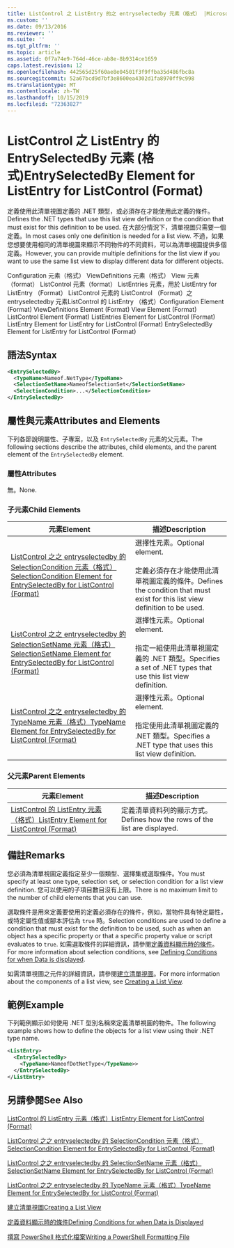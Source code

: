 ```yaml
---
title: ListControl 之 ListEntry 的之 entryselectedby 元素（格式） |Microsoft Docs
ms.custom: ''
ms.date: 09/13/2016
ms.reviewer: ''
ms.suite: ''
ms.tgt_pltfrm: ''
ms.topic: article
ms.assetid: 0f7a74e9-764d-46ce-ab8e-8b9314ce1659
caps.latest.revision: 12
ms.openlocfilehash: 442565d25f60ae8e04501f3f9ffba35d486fbc8a
ms.sourcegitcommit: 52a67bcd9d7bf3e8600ea4302d1fa8970ff9c998
ms.translationtype: MT
ms.contentlocale: zh-TW
ms.lasthandoff: 10/15/2019
ms.locfileid: "72363827"
---
```

# <a name="entryselectedby-element-for-listentry-for-listcontrol-format"></a><span data-ttu-id="c6e62-102">ListControl 之 ListEntry 的 EntrySelectedBy 元素 (格式)</span><span class="sxs-lookup"><span data-stu-id="c6e62-102">EntrySelectedBy Element for ListEntry for ListControl (Format)</span></span>

<span data-ttu-id="c6e62-103">定義使用此清單視圖定義的 .NET 類型，或必須存在才能使用此定義的條件。</span><span class="sxs-lookup"><span data-stu-id="c6e62-103">Defines the .NET types that use this list view definition or the condition that must exist for this definition to be used.</span></span> <span data-ttu-id="c6e62-104">在大部分情況下，清單視圖只需要一個定義。</span><span class="sxs-lookup"><span data-stu-id="c6e62-104">In most cases only one definition is needed for a list view.</span></span> <span data-ttu-id="c6e62-105">不過，如果您想要使用相同的清單視圖來顯示不同物件的不同資料，可以為清單視圖提供多個定義。</span><span class="sxs-lookup"><span data-stu-id="c6e62-105">However, you can provide multiple definitions for the list view if you want to use the same list view to display different data for different objects.</span></span>

<span data-ttu-id="c6e62-106">Configuration 元素（格式） ViewDefinitions 元素（格式） View 元素（format） ListControl 元素（format） ListEntries 元素，用於 ListEntry for ListEntry （Format） ListControl 元素的 ListControl （Format）之 entryselectedby 元素ListControl 的 ListEntry （格式）</span><span class="sxs-lookup"><span data-stu-id="c6e62-106">Configuration Element (Format) ViewDefinitions Element (Format) View Element (Format) ListControl Element (Format) ListEntries Element for ListControl (Format) ListEntry Element for ListEntry for ListControl (Format) EntrySelectedBy Element for ListEntry for ListControl (Format)</span></span>

## <a name="syntax"></a><span data-ttu-id="c6e62-107">語法</span><span class="sxs-lookup"><span data-stu-id="c6e62-107">Syntax</span></span>

```xml
<EntrySelectedBy>
  <TypeName>Nameof.NetType</TypeName>
  <SelectionSetName>NameofSelectionSet</SelectionSetName>
  <SelectionCondition>...</SelectionCondition>
</EntrySelectedBy>
```

## <a name="attributes-and-elements"></a><span data-ttu-id="c6e62-108">屬性與元素</span><span class="sxs-lookup"><span data-stu-id="c6e62-108">Attributes and Elements</span></span>

<span data-ttu-id="c6e62-109">下列各節說明屬性、子專案，以及 `EntrySelectedBy` 元素的父元素。</span><span class="sxs-lookup"><span data-stu-id="c6e62-109">The following sections describe the attributes, child elements, and the parent element of the `EntrySelectedBy` element.</span></span>

### <a name="attributes"></a><span data-ttu-id="c6e62-110">屬性</span><span class="sxs-lookup"><span data-stu-id="c6e62-110">Attributes</span></span>

<span data-ttu-id="c6e62-111">無。</span><span class="sxs-lookup"><span data-stu-id="c6e62-111">None.</span></span>

### <a name="child-elements"></a><span data-ttu-id="c6e62-112">子元素</span><span class="sxs-lookup"><span data-stu-id="c6e62-112">Child Elements</span></span>

|<span data-ttu-id="c6e62-113">元素</span><span class="sxs-lookup"><span data-stu-id="c6e62-113">Element</span></span>|<span data-ttu-id="c6e62-114">描述</span><span class="sxs-lookup"><span data-stu-id="c6e62-114">Description</span></span>|
|-------------|-----------------|
|[<span data-ttu-id="c6e62-115">ListControl 之之 entryselectedby 的 SelectionCondition 元素（格式）</span><span class="sxs-lookup"><span data-stu-id="c6e62-115">SelectionCondition Element for EntrySelectedBy for ListControl  (Format)</span></span>](./selectioncondition-element-for-entryselectedby-for-listcontrol-format.md)|<span data-ttu-id="c6e62-116">選擇性元素。</span><span class="sxs-lookup"><span data-stu-id="c6e62-116">Optional element.</span></span><br /><br /> <span data-ttu-id="c6e62-117">定義必須存在才能使用此清單視圖定義的條件。</span><span class="sxs-lookup"><span data-stu-id="c6e62-117">Defines the condition that must exist for this list view definition to be used.</span></span>|
|[<span data-ttu-id="c6e62-118">ListControl 之之 entryselectedby 的 SelectionSetName 元素（格式）</span><span class="sxs-lookup"><span data-stu-id="c6e62-118">SelectionSetName Element for EntrySelectedBy for ListControl (Format)</span></span>](./selectionsetname-element-for-entryselectedby-for-listcontrol-format.md)|<span data-ttu-id="c6e62-119">選擇性元素。</span><span class="sxs-lookup"><span data-stu-id="c6e62-119">Optional element.</span></span><br /><br /> <span data-ttu-id="c6e62-120">指定一組使用此清單視圖定義的 .NET 類型。</span><span class="sxs-lookup"><span data-stu-id="c6e62-120">Specifies a set of .NET types that use this list view definition.</span></span>|
|[<span data-ttu-id="c6e62-121">ListControl 之之 entryselectedby 的 TypeName 元素（格式）</span><span class="sxs-lookup"><span data-stu-id="c6e62-121">TypeName Element for EntrySelectedBy for ListControl (Format)</span></span>](./typename-element-for-entryselectedby-for-listcontrol-format.md)|<span data-ttu-id="c6e62-122">選擇性元素。</span><span class="sxs-lookup"><span data-stu-id="c6e62-122">Optional element.</span></span><br /><br /> <span data-ttu-id="c6e62-123">指定使用此清單視圖定義的 .NET 類型。</span><span class="sxs-lookup"><span data-stu-id="c6e62-123">Specifies a .NET type that uses this list view definition.</span></span>|

### <a name="parent-elements"></a><span data-ttu-id="c6e62-124">父元素</span><span class="sxs-lookup"><span data-stu-id="c6e62-124">Parent Elements</span></span>

|<span data-ttu-id="c6e62-125">元素</span><span class="sxs-lookup"><span data-stu-id="c6e62-125">Element</span></span>|<span data-ttu-id="c6e62-126">描述</span><span class="sxs-lookup"><span data-stu-id="c6e62-126">Description</span></span>|
|-------------|-----------------|
|[<span data-ttu-id="c6e62-127">ListControl 的 ListEntry 元素（格式）</span><span class="sxs-lookup"><span data-stu-id="c6e62-127">ListEntry Element for ListControl (Format)</span></span>](./listentry-element-for-listcontrol-format.md)|<span data-ttu-id="c6e62-128">定義清單資料列的顯示方式。</span><span class="sxs-lookup"><span data-stu-id="c6e62-128">Defines how the rows of the list are displayed.</span></span>|

## <a name="remarks"></a><span data-ttu-id="c6e62-129">備註</span><span class="sxs-lookup"><span data-stu-id="c6e62-129">Remarks</span></span>

<span data-ttu-id="c6e62-130">您必須為清單視圖定義指定至少一個類型、選擇集或選取條件。</span><span class="sxs-lookup"><span data-stu-id="c6e62-130">You must specify at least one type, selection set, or selection condition for a list view definition.</span></span> <span data-ttu-id="c6e62-131">您可以使用的子項目數目沒有上限。</span><span class="sxs-lookup"><span data-stu-id="c6e62-131">There is no maximum limit to the number of child elements that you can use.</span></span>

<span data-ttu-id="c6e62-132">選取條件是用來定義要使用的定義必須存在的條件，例如，當物件具有特定屬性，或特定屬性值或腳本評估為 `true` 時。</span><span class="sxs-lookup"><span data-stu-id="c6e62-132">Selection conditions are used to define a condition that must exist for the definition to be used, such as when an object has a specific property or that a specific property value or script evaluates to `true`.</span></span> <span data-ttu-id="c6e62-133">如需選取條件的詳細資訊，請參閱[定義資料顯示時的條件](./defining-conditions-for-displaying-data.md)。</span><span class="sxs-lookup"><span data-stu-id="c6e62-133">For more information about selection conditions, see [Defining Conditions for when Data is displayed](./defining-conditions-for-displaying-data.md).</span></span>

<span data-ttu-id="c6e62-134">如需清單視圖之元件的詳細資訊，請參閱[建立清單視圖](./creating-a-list-view.md)。</span><span class="sxs-lookup"><span data-stu-id="c6e62-134">For more information about the components of a list view, see [Creating a List View](./creating-a-list-view.md).</span></span>

## <a name="example"></a><span data-ttu-id="c6e62-135">範例</span><span class="sxs-lookup"><span data-stu-id="c6e62-135">Example</span></span>

<span data-ttu-id="c6e62-136">下列範例顯示如何使用 .NET 型別名稱來定義清單視圖的物件。</span><span class="sxs-lookup"><span data-stu-id="c6e62-136">The following example shows how to define the objects for a list view using their .NET type name.</span></span>

```xml
<ListEntry>
  <EntrySelectedBy>
    <TypeName>NameofDotNetType</TypeName>>
  </EntrySelectedBy>
</ListEntry>
```

## <a name="see-also"></a><span data-ttu-id="c6e62-137">另請參閱</span><span class="sxs-lookup"><span data-stu-id="c6e62-137">See Also</span></span>

[<span data-ttu-id="c6e62-138">ListControl 的 ListEntry 元素（格式）</span><span class="sxs-lookup"><span data-stu-id="c6e62-138">ListEntry Element for ListControl (Format)</span></span>](./listentry-element-for-listcontrol-format.md)

[<span data-ttu-id="c6e62-139">ListControl 之之 entryselectedby 的 SelectionCondition 元素（格式）</span><span class="sxs-lookup"><span data-stu-id="c6e62-139">SelectionCondition Element for EntrySelectedBy for ListControl (Format)</span></span>](./selectioncondition-element-for-entryselectedby-for-listcontrol-format.md)

[<span data-ttu-id="c6e62-140">ListControl 之之 entryselectedby 的 SelectionSetName 元素（格式）</span><span class="sxs-lookup"><span data-stu-id="c6e62-140">SelectionSetName Element for EntrySelectedBy for ListControl (Format)</span></span>](./selectionsetname-element-for-entryselectedby-for-listcontrol-format.md)

[<span data-ttu-id="c6e62-141">ListControl 之之 entryselectedby 的 TypeName 元素（格式）</span><span class="sxs-lookup"><span data-stu-id="c6e62-141">TypeName Element for EntrySelectedBy for ListControl (Format)</span></span>](./typename-element-for-entryselectedby-for-listcontrol-format.md)

[<span data-ttu-id="c6e62-142">建立清單視圖</span><span class="sxs-lookup"><span data-stu-id="c6e62-142">Creating a List View</span></span>](./creating-a-list-view.md)

[<span data-ttu-id="c6e62-143">定義資料顯示時的條件</span><span class="sxs-lookup"><span data-stu-id="c6e62-143">Defining Conditions for when Data is Displayed</span></span>](./defining-conditions-for-displaying-data.md)

[<span data-ttu-id="c6e62-144">撰寫 PowerShell 格式化檔案</span><span class="sxs-lookup"><span data-stu-id="c6e62-144">Writing a PowerShell Formatting File</span></span>](./writing-a-powershell-formatting-file.md)
